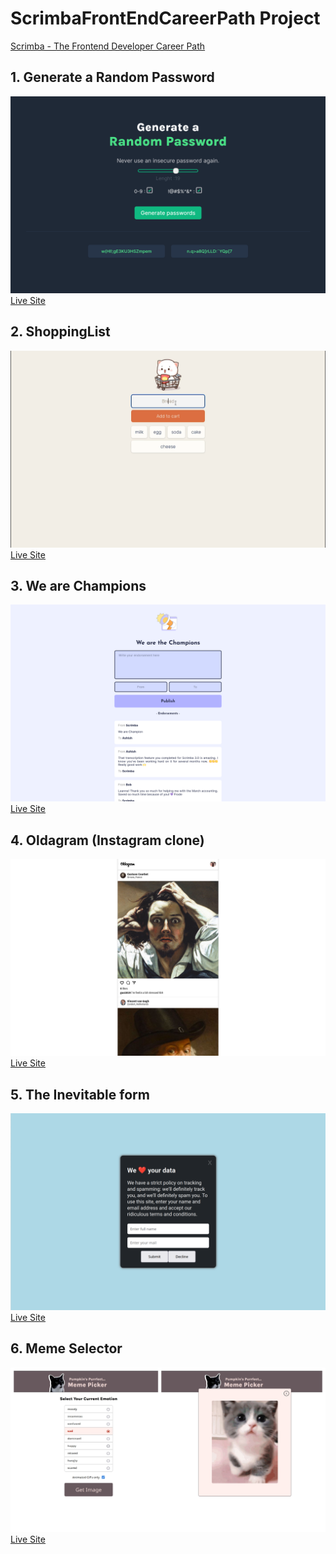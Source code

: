 # ScrimbaFrontEndCareerPath Project 
[Scrimba - The Frontend Developer Career Path](https://scrimba.com/learn/frontend)

## 1. Generate a Random Password 
[![PaswordGenerator](projects/PaswordGenerator/preview.png)](https://scrimbafrontendcareerpath.pages.dev/projects/PaswordGenerator/)
[Live Site](https://scrimbafrontendcareerpath.pages.dev/projects/PaswordGenerator/)

## 2.  ShoppingList 
[![ShoppingList](projects/ShoppingList/preview.png)](https://scrimbafrontendcareerpath.pages.dev/projects/ShoppingList/)
[Live Site](https://scrimbafrontendcareerpath.pages.dev/projects/ShoppingList/)

## 3. We are Champions 
[![wearechampion](projects/WeAreChampion/assets/preview.png)](https://scrimbafrontendcareerpath.pages.dev/projects/WeAreChampion/)
[Live Site](https://scrimbafrontendcareerpath.pages.dev/projects/WeAreChampion/)

## 4. Oldagram (Instagram clone) 
[![Oldagram](projects/Oldagram/Preview.png)](https://scrimbafrontendcareerpath.pages.dev/projects/Oldagram/)
[Live Site](https://scrimbafrontendcareerpath.pages.dev/projects/Oldagram/)

## 5.  The Inevitable form
[![Oldagram](projects/inevitableForm/preview.png)](https://scrimbafrontendcareerpath.pages.dev/projects/inevitableForm/)
[Live Site](https://scrimbafrontendcareerpath.pages.dev/projects/inevitableForm/)

## 6.  Meme Selector 
[![Oldagram](projects/memeSelector/preview.png)](https://scrimbafrontendcareerpath.pages.dev/projects/memeSelector/)
[Live Site](https://scrimbafrontendcareerpath.pages.dev/projects/memeSelector/)

